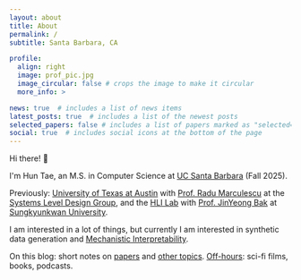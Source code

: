 ```yaml
---
layout: about
title: About
permalink: /
subtitle: Santa Barbara, CA

profile:
  align: right
  image: prof_pic.jpg
  image_circular: false # crops the image to make it circular
  more_info: >

news: true  # includes a list of news items
latest_posts: true  # includes a list of the newest posts
selected_papers: false # includes a list of papers marked as "selected={true}"
social: true  # includes social icons at the bottom of the page
---
```


Hi there! 👋

I'm Hun Tae, an M.S. in Computer Science at [UC Santa Barbara](https://www.ucsb.edu/) (Fall 2025).

Previously: [University of Texas at Austin](https://www.utexas.edu/) with [Prof. Radu Marculescu](https://radum.ece.utexas.edu/people/) at the [Systems Level Design Group](https://radum.ece.utexas.edu/), and the [HLI Lab](https://hli.skku.edu/) with [Prof. JinYeong Bak](https://nosyu.kr/) at [Sungkyunkwan University](https://www.skku.edu/eng/).

I am interested in a lot of things, but currently I am interested in synthetic data generation and [Mechanistic Interpretability](https://transformer-circuits.pub/).

On this blog: short notes on [papers](/blog/category/paper/) and [other topics](/blog/category/blog/). [Off-hours](/blog/tag/life/): sci-fi films, books, podcasts.

